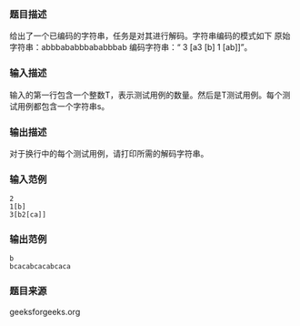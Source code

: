 ### 题目描述
给出了一个已编码的字符串，任务是对其进行解码。字符串编码的模式如下 原始字符串：abbbababbbababbbab 编码字符串：“ 3 [a3 [b] 1 [ab]]”。
### 输入描述
输入的第一行包含一个整数T，表示测试用例的数量。然后是T测试用例。每个测试用例都包含一个字符串s。
### 输出描述
对于换行中的每个测试用例，请打印所需的解码字符串。
### 输入范例
```
2
1[b]
3[b2[ca]]
```
### 输出范例
```
b
bcacabcacabcaca
```
### 题目来源
geeksforgeeks.org

